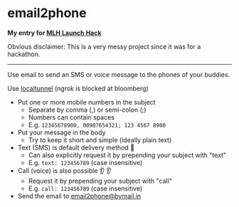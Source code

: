 email2phone
===========

**My entry for [MLH Launch Hack](http://launch.mlh.io)**

Obvious disclaimer: This is a very messy project since it was for a hackathon.

---

Use email to send an SMS or voice message to the phones of your buddies.

Use [localtunnel](https://localtunnel.me/) (ngrok is blocked at bloomberg)

- Put one or more mobile numbers in the subject
  - Separate by comma (,) or semi-colon (;)
  - Numbers can contain spaces
  - E.g. `12345678900, 00987654321; 123 4567 8900`
- Put your message in the body
  - Try to keep it short and simple (ideally plain text)
- Text (SMS) is default delivery method :eyes:
  - Can also explicitly request it by prepending your subject with "text"
  - E.g. `text: 123456789` (case insensitive)
- Call (voice) is also possible :ear: :ear:
  - Request it by prepending your subject with "call"
  - E.g. `call: 123456789` (case insensitive)
- Send the email to email2phone@bymail.in
